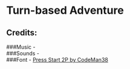 # Turn-based Adventure

## Credits:
###Music -  <br/>
###Sounds -  <br/>
###Font - [Press Start 2P by CodeMan38](https://www.dafont.com/codeman38.d695)
